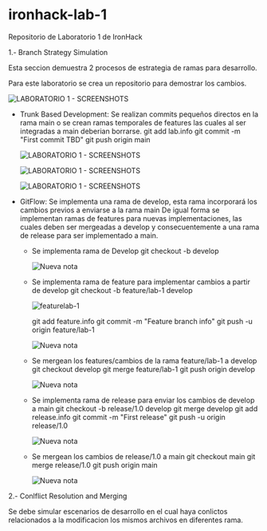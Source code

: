 # ironhack-lab-1
Repositorio de Laboratorio 1 de IronHack

1.- Branch Strategy Simulation

Esta seccion demuestra 2 procesos de estrategia de ramas para desarrollo.

Para este laboratorio se crea un repositorio para demostrar los cambios.


![LABORATORIO 1 - SCREENSHOTS](https://github.com/MiguelPalmaDF/ironhack-lab-1/assets/129919164/27e2b7e8-c47e-4d0b-b3af-c5fdea61edd3)


- Trunk Based Development:
  Se realizan commits pequeños directos en la rama main o se crean ramas temporales de features las cuales al ser integradas a main deberian borrarse.
  git add lab.info
  git commit -m "First commit TBD"
  git push origin main

  ![LABORATORIO 1 - SCREENSHOTS](https://github.com/MiguelPalmaDF/ironhack-lab-1/assets/129919164/03073f8e-1eee-4d66-9df9-7f062d8e5aa0)

  ![LABORATORIO 1 - SCREENSHOTS](https://github.com/MiguelPalmaDF/ironhack-lab-1/assets/129919164/8014894a-24c9-47b6-8f4d-8497306c4602)

  ![LABORATORIO 1 - SCREENSHOTS](https://github.com/MiguelPalmaDF/ironhack-lab-1/assets/129919164/d0bfb897-8ba8-4b51-bf23-bb2939ff1f51)


  
- GitFlow:
  Se implementa una rama de develop, esta rama incorporará los cambios previos a enviarse a la rama main
  De igual forma se implementan ramas de features para nuevas implementaciones, las cuales deben ser mergeadas a develop y consecuentemente a una rama de release para ser implementado a main.

  - Se implementa rama de Develop
    git checkout -b develop

    ![Nueva nota](https://github.com/MiguelPalmaDF/ironhack-lab-1/assets/129919164/c8eaf5c5-49c7-45f1-a5b3-5b7a30c9a2a2)

  - Se implementa rama de feature para implementar cambios a partir de develop
    git checkout -b feature/lab-1 develop

    ![featurelab-1](https://github.com/MiguelPalmaDF/ironhack-lab-1/assets/129919164/5ad721a9-84b5-422e-9bdc-429188557714)
 
    git add feature.info
    git commit -m "Feature branch info"
    git push -u origin feature/lab-1
    
    ![Nueva nota](https://github.com/MiguelPalmaDF/ironhack-lab-1/assets/129919164/72f39bae-4fa5-439d-8ee8-a29b2c7d4a25)


  - Se mergean los features/cambios de la rama feature/lab-1 a develop
    git checkout develop
    git merge feature/lab-1
    git push origin develop
    
    ![Nueva nota](https://github.com/MiguelPalmaDF/ironhack-lab-1/assets/129919164/42c00f2c-e801-40bf-8ad9-09a4dd598f74)

  - Se implementa rama de release para enviar los cambios de develop a main
    git checkout -b release/1.0 develop
    git merge develop
    git add release.info
    git commit -m "First release"
    git push -u origin release/1.0

    ![Nueva nota](https://github.com/MiguelPalmaDF/ironhack-lab-1/assets/129919164/51b34227-d906-4c48-927c-8188f8e7a65c)

  - Se mergean los cambios de release/1.0 a main
    git checkout main
    git merge release/1.0
    git push origin main

    ![Nueva nota](https://github.com/MiguelPalmaDF/ironhack-lab-1/assets/129919164/f08fb8ad-04b8-4d77-b2b2-a5dfed5b9a68)


2.- Conlflict Resolution and Merging

Se debe simular escenarios de desarrollo en el cual haya conlictos relacionados a la modificacion los mismos archivos en diferentes rama.






  
